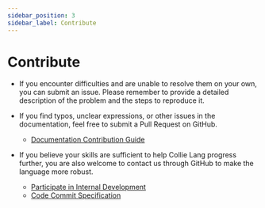 ```yaml
---
sidebar_position: 3
sidebar_label: Contribute
---
```


# Contribute

- If you encounter difficulties and are unable to resolve them on your own, you can submit an issue. Please remember to provide a detailed description of the problem and the steps to reproduce it.

- If you find typos, unclear expressions, or other issues in the documentation, feel free to submit a Pull Request on GitHub.

    - [Documentation Contribution Guide](./contribute-document.md)

- If you believe your skills are sufficient to help Collie Lang progress further, you are also welcome to contact us through GitHub to make the language more robust.

    - [Participate in Internal Development](./contribute-code/index.md)
    - [Code Commit Specification](./code-commit-specification.md)
